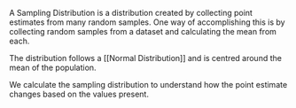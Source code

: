 A Sampling Distribution is a distribution created by collecting point estimates from many random samples. One way of accomplishing this is by collecting random samples from a dataset and calculating the mean from each.

The distribution follows a [[Normal Distribution]] and is centred around the mean of the population.

We calculate the sampling distribution to understand how the point estimate changes based on the values present.